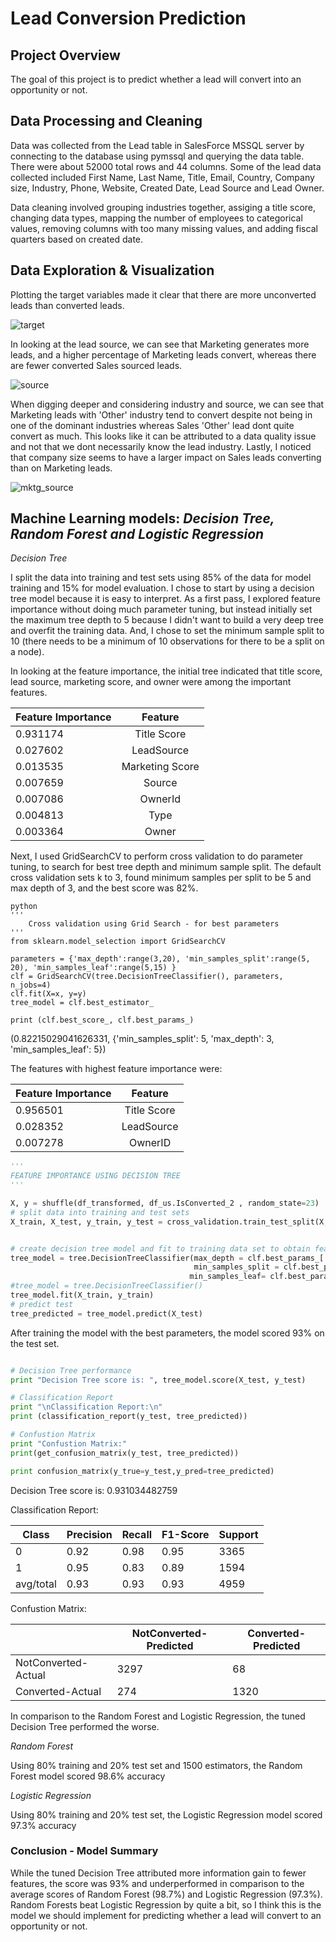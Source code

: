 # Lead Conversion Prediction

## Project Overview
The goal of this project is to predict whether a lead will convert into an opportunity or not.

## Data Processing and Cleaning
Data was collected from the Lead table in SalesForce MSSQL server by connecting to the database using pymssql and querying the data table. There were about 52000 total rows and 44 columns.
Some of the lead data collected included First Name, Last Name, Title, Email, Country, Company size, Industry, Phone, Website, Created Date, Lead Source and Lead Owner.

Data cleaning involved grouping industries together, assiging a title score, changing data types, mapping the number of employees to categorical values, removing columns with too many missing values, and adding fiscal quarters based on created date.

## Data Exploration & Visualization
Plotting the target variables made it clear that there are more unconverted leads than converted leads.

![target](/images/target.png)

In looking at the lead source, we can see that Marketing generates more leads, and a higher percentage of Marketing leads convert, whereas there are fewer converted Sales sourced leads. 

![source](/images/source.png)

When digging deeper and considering industry and source, we can see that Marketing leads with 'Other' industry tend to convert despite not being in one of the dominant industries whereas Sales 'Other' lead dont quite convert as much. This looks like it can be attributed to a data quality issue and not that we dont necessarily know the lead industry.
Lastly, I noticed that company size seems to have a larger impact on Sales leads converting than on Marketing leads.

![mktg_source](/images/mktg_source.png)


## Machine Learning models: *Decision Tree, Random Forest and Logistic Regression*

*Decision Tree*

I split the data into training and test sets using 85% of the data for model training and 15% for model evaluation.
I chose to start by using a decision tree model because it is easy to interpret. 
As a first pass, I explored feature importance without doing much parameter tuning, but instead initially set the maximum tree depth to 5 because I didn't want to build a very deep tree and overfit the training data. And, I chose to set the minimum sample split to 10 (there needs to be a minimum of 10 observations for there to be a split on a node). 

In looking at the feature importance, the initial tree indicated that title score, lead source, marketing score, and owner were among the important features.

| Feature Importance | Feature        |
| ------------------ |:--------------:|
| 0.931174           | Title Score    | 
| 0.027602           | LeadSource     | 
| 0.013535           | Marketing Score|
| 0.007659           | Source         |
| 0.007086           | OwnerId        |
| 0.004813           | Type           |
| 0.003364           | Owner          |

Next, I used GridSearchCV to perform cross validation to do parameter tuning, to search for best tree depth and minimum sample split. The default cross validation sets k to 3, found minimum samples per split to be 5 and max depth of 3, and the best score was 82%.

```
python
'''
    Cross validation using Grid Search - for best parameters
'''
from sklearn.model_selection import GridSearchCV

parameters = {'max_depth':range(3,20), 'min_samples_split':range(5, 20), 'min_samples_leaf':range(5,15) }
clf = GridSearchCV(tree.DecisionTreeClassifier(), parameters, n_jobs=4)
clf.fit(X=x, y=y)
tree_model = clf.best_estimator_

print (clf.best_score_, clf.best_params_)
```
(0.82215029041626331, {'min_samples_split': 5, 'max_depth': 3, 'min_samples_leaf': 5})

The features with highest feature importance were:

| Feature Importance | Feature        |
| ------------------ |:--------------:|
| 0.956501           | Title Score    | 
| 0.028352           | LeadSource     | 
| 0.007278           | OwnerID        |

```python
'''
FEATURE IMPORTANCE USING DECISION TREE
'''

X, y = shuffle(df_transformed, df_us.IsConverted_2 , random_state=23)
# split data into training and test sets
X_train, X_test, y_train, y_test = cross_validation.train_test_split(X, y, test_size=0.20, random_state=1)


# create decision tree model and fit to training data set to obtain feature importance
tree_model = tree.DecisionTreeClassifier(max_depth = clf.best_params_['max_depth'], 
                                         min_samples_split = clf.best_params_['min_samples_split'],
                                        min_samples_leaf= clf.best_params_['min_samples_leaf'])
#tree_model = tree.DecisionTreeClassifier()
tree_model.fit(X_train, y_train)
# predict test 
tree_predicted = tree_model.predict(X_test)
```

After training the model with the best parameters, the model scored 93% on the test set. 
```python

# Decision Tree performance
print "Decision Tree score is: ", tree_model.score(X_test, y_test)

# Classification Report
print "\nClassification Report:\n"
print (classification_report(y_test, tree_predicted))

# Confustion Matrix
print "Confustion Matrix:" 
print(get_confusion_matrix(y_test, tree_predicted))

print confusion_matrix(y_true=y_test,y_pred=tree_predicted)
```

Decision Tree score is:  0.931034482759

Classification Report:

| Class   | Precision | Recall | F1-Score | Support |
| --------|-----------|--------|----------|---------|
| 0       |   0.92    |  0.98  |  0.95    |  3365   |
| 1       |   0.95    |  0.83  |  0.89    |  1594   |
|avg/total|   0.93    |  0.93  |  0.93    |  4959   |


Confustion Matrix:

|                   | NotConverted-Predicted |  Converted-Predicted |
|-------------------|------------------------|----------------------|
NotConverted-Actual |           3297         |               68     |
Converted-Actual    |            274         |              1320    |

In comparison to the Random Forest and Logistic Regression, the tuned Decision Tree performed the worse.

*Random Forest*

Using 80% training and 20% test set and 1500 estimators, the Random Forest model scored 98.6% accuracy

*Logistic Regression*

Using 80% training and 20% test set, the Logistic Regression model scored 97.3% accuracy

### Conclusion -  Model Summary
While the tuned Decision Tree attributed more information gain to fewer features, the score was 93% and underperformed in comparison to the average scores 
of Random Forest (98.7%) and Logistic Regression (97.3%).
Random Forests beat Logistic Regression by quite a bit, so I think this is the model we should implement for predicting whether a lead will convert to an opportunity or not.

